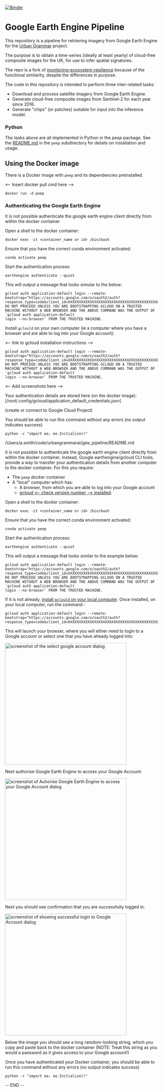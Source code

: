 [![Binder](https://mybinder.org/badge_logo.svg)](https://mybinder.org/v2/gh/urbangrammarai/gee_pipeline/master?labpath=notebooks)


# Google Earth Engine Pipeline

This repository is a pipeline for retrieving imagery from Google Earth Engine for the [Urban Grammar](https://urbangrammarai.xyz/) project.

The purpose is to obtain a time-series (ideally at least yearly) of cloud-free composite images for the UK, for use to infer spatial signatures.

The repo is a fork of [monitoring-ecosystem-resilience](https://github.com/alan-turing-institute/monitoring-ecosystem-resilience) because of the functional similarity, despite the differences in purpose.

The code in this repository is intended to perform three inter-related tasks:

* Download and process satellite imagery from Google Earth Engine.
* Generate cloud-free composite images from Sentinel-2 for each year since 2016.
* Generate "chips" (or patches) suitable for input into the inference model.



### Python

The tasks above are all implemented in Python in the *peep* package. See the [README.md](peep/README.md) in the `peep` subdirectory for details on installation and usage.



## Using the Docker image

There is a Docker image with `peep` and its dependencies preinstalled.

<-- Insert docker pull cmd here -->

```
docker run -d peep
```

### Authenticating the Google Earth Engine

It is not possible authenticate the google earth engine client directly from within the docker container

Open a shell to the docker container:
```
docker exec -it <container_name or id> /bin/bash
```

Ensure that you have the correct conda environment activated:
```
conda activate peep
```

Start the authentication process:
```
earthengine authenticate --quiet
```

This will output a message that looks simular to the below:
```
gcloud auth application-default login --remote-bootstrap="https://accounts.google.com/o/oauth2/auth?response_type=code&client_id=XXXXXXXXXXXXXXXXXXXXXXXXXXXXXXXXXXXXXXXXXXXXX.apps.googleusercontent.com&scope=https%3A%2F%2Fwww.googleapis.com%2Fauth%2Fearthengine+https%3A%2F%2Fwww.googleapis.com%2Fauth%2Fdevstorage.full_control+https%3A%2F%2Fwww.googleapis.com%2Fauth%2Faccounts.reauth&state=aSWZIEfr47wX483XfpU8EbT2kp1oQG&access_type=offline&code_challenge=yyyyyyyyyyyyyyyyyyyyyyyyyyyyyyyyyyyyyyyyyyy&code_challenge_method=S256&token_usage=remote"
DO NOT PROCEED UNLESS YOU ARE BOOTSTRAPPING GCLOUD ON A TRUSTED MACHINE WITHOUT A WEB BROWSER AND THE ABOVE COMMAND WAS THE OUTPUT OF `gcloud auth application-default
login --no-browser` FROM THE TRUSTED MACHINE.
```


Install `gclould` on your own computer (ie a computer where you have a browser and are able to log into your Google account):

<-- link to gcloud installation instructions -->


```
gcloud auth application-default login --remote-bootstrap="https://accounts.google.com/o/oauth2/auth?response_type=code&client_id=XXXXXXXXXXXXXXXXXXXXXXXXXXXXXXXXXXXXXXXXXXXXX.apps.googleusercontent.com&scope=https%3A%2F%2Fwww.googleapis.com%2Fauth%2Fearthengine+https%3A%2F%2Fwww.googleapis.com%2Fauth%2Fdevstorage.full_control+https%3A%2F%2Fwww.googleapis.com%2Fauth%2Faccounts.reauth&state=aSWZIEfr47wX483XfpU8EbT2kp1oQG&access_type=offline&code_challenge=yyyyyyyyyyyyyyyyyyyyyyyyyyyyyyyyyyyyyyyyyyy&code_challenge_method=S256&token_usage=remote"
DO NOT PROCEED UNLESS YOU ARE BOOTSTRAPPING GCLOUD ON A TRUSTED MACHINE WITHOUT A WEB BROWSER AND THE ABOVE COMMAND WAS THE OUTPUT OF `gcloud auth application-default
login --no-browser` FROM THE TRUSTED MACHINE.
```

<-- Add screenshots here -->



Your authentication details are stored here (on the docker image):
[/root/.config/gcloud/application_default_credentials.json]


(create or connect to Google Cloud Project)


You should be able to run this command without any errors (no output indicates success)
```
python -c "import ee; ee.Initialize()"
```

/Users/a.smith/code/urbangrammarai/gee_pipeline/README.md




It is not possible to authenticate the google earth engine client directly from within the docker container. Instead, Google earthengine/gcloud CLI tools, provide a way to transfer your authentication details from another computer to the docker container. For this you require:

* The `peep` docker container
* A "local" computer which has:
  * A browser, from which you are able to log into your Google account
  * [gcloud <-- check version number --> installed](https://cloud.google.com/sdk/docs/install).

Open a shell to the docker container:

```
docker exec -it <container_name or id> /bin/bash
```

Ensure that you have the correct conda environment activated:

```
conda activate peep
```

Start the authentication process:

```
earthengine authenticate --quiet
```

This will output a message that looks similar to the example below:

```
gcloud auth application-default login --remote-bootstrap="https://accounts.google.com/o/oauth2/auth?response_type=code&client_id=XXXXXXXXXXXXXXXXXXXXXXXXXXXXXXXXXXXXXXXXXXXXX.apps.googleusercontent.com&scope=https%3A%2F%2Fwww.googleapis.com%2Fauth%2Fearthengine+https%3A%2F%2Fwww.googleapis.com%2Fauth%2Fdevstorage.full_control+https%3A%2F%2Fwww.googleapis.com%2Fauth%2Faccounts.reauth&state=zzzzzzzzzzzzzzzzzzzzzzzzzzzzzz&access_type=offline&code_challenge=yyyyyyyyyyyyyyyyyyyyyyyyyyyyyyyyyyyyyyyyyyy&code_challenge_method=S256&token_usage=remote"
DO NOT PROCEED UNLESS YOU ARE BOOTSTRAPPING GCLOUD ON A TRUSTED MACHINE WITHOUT A WEB BROWSER AND THE ABOVE COMMAND WAS THE OUTPUT OF `gcloud auth application-default
login --no-browser` FROM THE TRUSTED MACHINE.
```

If it is not already, [install `gclould` on your local computer](https://cloud.google.com/sdk/docs/install). Once installed, on your local computer, run the command :

```
gcloud auth application-default login --remote-bootstrap="https://accounts.google.com/o/oauth2/auth?response_type=code&client_id=XXXXXXXXXXXXXXXXXXXXXXXXXXXXXXXXXXXXXXXXXXXXX.apps.googleusercontent.com&scope=https%3A%2F%2Fwww.googleapis.com%2Fauth%2Fearthengine+https%3A%2F%2Fwww.googleapis.com%2Fauth%2Fdevstorage.full_control+https%3A%2F%2Fwww.googleapis.com%2Fauth%2Faccounts.reauth&state=zzzzzzzzzzzzzzzzzzzzzzzzzzzzzz&access_type=offline&code_challenge=yyyyyyyyyyyyyyyyyyyyyyyyyyyyyyyyyyyyyyyyyyy&code_challenge_method=S256&token_usage=remote"
```

This will launch your browser, where you will either need to login to a Google account or select one that you have already logged into:

<img src="docs/images/google_choose_account.png" alt="screenshot of the select google account dialog" width="400" />

Next authorise Google Earth Engine to access your Google Account:

<img src="docs/images/gee_authorise_account.png" alt="screenshot of Auhorise Google Earth Engine to access your Google Account dialog" width="400" />

Next you should see confirmation that you are successfully logged in:

<img src="docs/images/signed_in_to_gclooud_cli.png" alt="screenshot of showing successful login to Google Account dialog" width="400" />

Below the image you should see a long ramdom-looking string, which you copy and paste back to the docker container (NOTE: Treat this string as you would a password as it gives access to your Google account!)


Once you have authenticated your Docker container, you should be able to run this command without any errors (no output indicates success)
```
python -c "import ee; ee.Initialize()"
```

-- END --